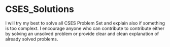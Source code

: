 # CSES_Solutions
I will try my best to solve all CSES Problem Set and explain also if something is too complext.
I encourage anyone who can contribute to contribute either by solving an unsolved problem or provide clear and clean explanation of already solved problems.
